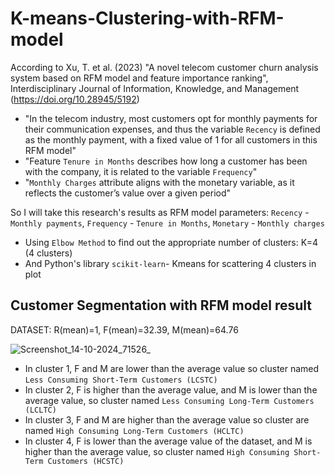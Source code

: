 # K-means-Clustering-with-RFM-model

According to Xu, T. et al. (2023) "A novel telecom customer churn analysis system based on RFM model and feature importance ranking", Interdisciplinary Journal of Information, Knowledge, and Management (https://doi.org/10.28945/5192)
  - "In the telecom industry, most customers opt for monthly payments for their communication expenses, and thus the variable `Recency` is defined as the monthly payment, with a fixed value of 1 for all customers in this RFM model"
  - "Feature `Tenure in Months` describes how long a customer has been with the company, it is related to the variable `Frequency`"
  - "`Monthly Charges` attribute aligns with the monetary variable, as it reflects the customer’s value over a given period"

So I will take this research's results as RFM model parameters: `Recency` - `Monthly payments`, `Frequency` - `Tenure in Months`, `Monetary` - `Monthly charges`
- Using `Elbow Method` to find out the appropriate number of clusters: K=4 (4 clusters)
- And Python's library `scikit-learn`- Kmeans for scattering 4 clusters in plot

## Customer Segmentation with RFM model result
DATASET: R(mean)=1, F(mean)=32.39, M(mean)=64.76

![Screenshot_14-10-2024_71526_](https://github.com/user-attachments/assets/f3ca2543-1e48-4dd3-adec-056884b69a8c)

- In cluster 1, F and M are lower than the average value so cluster  named `Less Consuming Short-Term Customers (LCSTC)`
- In cluster 2, F is higher than the average value, and M is lower than the average value, so cluster  named `Less Consuming Long-Term Customers (LCLTC)`
- In cluster 3, F and M are higher than the average value so cluster are named `High Consuming Long-Term Customers (HCLTC)`
- In cluster 4, F is lower than the average value of the dataset, and M is higher than the average value, so cluster named `High Consuming Short-Term Customers (HCSTC)`
